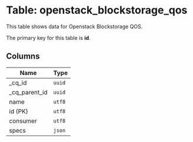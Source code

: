 # Table: openstack_blockstorage_qos

This table shows data for Openstack Blockstorage QOS.

The primary key for this table is **id**.

## Columns

| Name          | Type          |
| ------------- | ------------- |
|_cq_id|`uuid`|
|_cq_parent_id|`uuid`|
|name|`utf8`|
|id (PK)|`utf8`|
|consumer|`utf8`|
|specs|`json`|